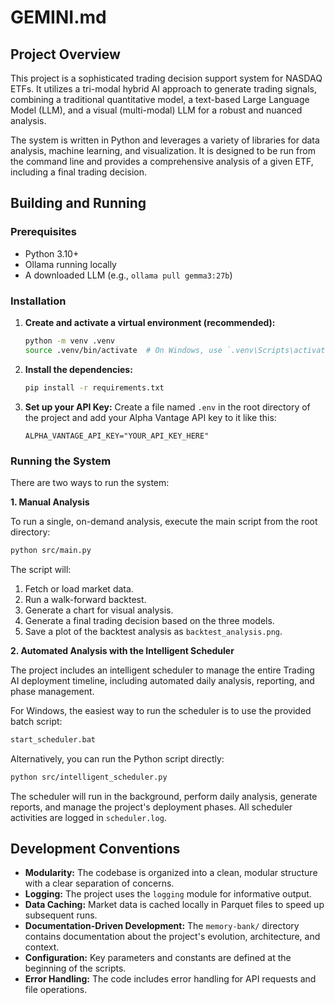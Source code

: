 # GEMINI.md

## Project Overview

This project is a sophisticated trading decision support system for NASDAQ ETFs. It utilizes a tri-modal hybrid AI approach to generate trading signals, combining a traditional quantitative model, a text-based Large Language Model (LLM), and a visual (multi-modal) LLM for a robust and nuanced analysis.

The system is written in Python and leverages a variety of libraries for data analysis, machine learning, and visualization. It is designed to be run from the command line and provides a comprehensive analysis of a given ETF, including a final trading decision.

## Building and Running

### Prerequisites

- Python 3.10+
- Ollama running locally
- A downloaded LLM (e.g., `ollama pull gemma3:27b`)

### Installation

1.  **Create and activate a virtual environment (recommended):**
    ```bash
    python -m venv .venv
    source .venv/bin/activate  # On Windows, use `.venv\Scripts\activate`
    ```

2.  **Install the dependencies:**
    ```bash
    pip install -r requirements.txt
    ```

3.  **Set up your API Key:**
    Create a file named `.env` in the root directory of the project and add your Alpha Vantage API key to it like this:
    ```
    ALPHA_VANTAGE_API_KEY="YOUR_API_KEY_HERE"
    ```

### Running the System

There are two ways to run the system:

**1. Manual Analysis**

To run a single, on-demand analysis, execute the main script from the root directory:

```bash
python src/main.py
```

The script will:
1.  Fetch or load market data.
2.  Run a walk-forward backtest.
3.  Generate a chart for visual analysis.
4.  Generate a final trading decision based on the three models.
5.  Save a plot of the backtest analysis as `backtest_analysis.png`.

**2. Automated Analysis with the Intelligent Scheduler**

The project includes an intelligent scheduler to manage the entire Trading AI deployment timeline, including automated daily analysis, reporting, and phase management.

For Windows, the easiest way to run the scheduler is to use the provided batch script:
```bash
start_scheduler.bat
```

Alternatively, you can run the Python script directly:
```bash
python src/intelligent_scheduler.py
```

The scheduler will run in the background, perform daily analysis, generate reports, and manage the project's deployment phases. All scheduler activities are logged in `scheduler.log`.

## Development Conventions

*   **Modularity:** The codebase is organized into a clean, modular structure with a clear separation of concerns.
*   **Logging:** The project uses the `logging` module for informative output.
*   **Data Caching:** Market data is cached locally in Parquet files to speed up subsequent runs.
*   **Documentation-Driven Development:** The `memory-bank/` directory contains documentation about the project's evolution, architecture, and context.
*   **Configuration:** Key parameters and constants are defined at the beginning of the scripts.
*   **Error Handling:** The code includes error handling for API requests and file operations.
